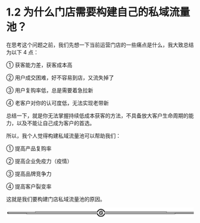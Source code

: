 # 1.2 为什么门店需要构建自己的私域流量池？

在思考这个问题之前，我们先想一下当前运营门店的一些痛点是什么，我大致总结为以下 4 点：

① 获客能力差，获客成本高

② 用户成交困难，好不容易到店，又流失掉了

③ 用户复购率低，总是需要着急拉新

④ 老客户对你的认可度低，无法实现老带新

总结一下，就是你无法掌握持续低成本获客的方法，不具备放大客户生命周期的能力，以及不能让自己成为客户的首选。

所以，我个人觉得构建私域流量池可以帮助我们：

① 提高产品复购率

② 提高企业免疫力（疫情）

③ 提高品牌竞争力

④ 提高客户裂变率

这就是我们要构建门店私域流量池的原因。

![](img/70c086163efe63c67f3a76278afd7895.png)